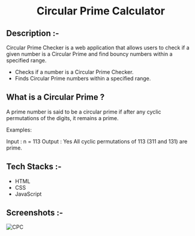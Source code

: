 # <p align="center">Circular Prime Calculator</p>

## Description :-

Circular Prime Checker is a web application that allows users to check if a given number is a Circular Prime  and find bouncy numbers within a specified range.

* Checks if a number is a Circular Prime Checker.
* Finds Circular Prime  numbers within a specified range.

## What is a Circular Prime ?

 A prime number is said to be a circular prime if after any cyclic permutations of the digits, it remains a prime.

Examples:

Input : n = 113
Output : Yes
All cyclic permutations of 113 (311
and 131) are prime.

## Tech Stacks :-

- HTML
- CSS
- JavaScript

## Screenshots :-

![CPC](https://github.com/Rakesh9100/CalcDiverse/assets/125949765/34d359b2-23d5-456c-b88f-51fb413bebbc)
